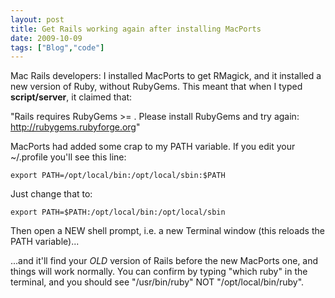 ```yaml
---
layout: post
title: Get Rails working again after installing MacPorts
date: 2009-10-09
tags: ["Blog","code"]
---
```


Mac Rails developers: I installed MacPorts to get RMagick, and it installed a new version of Ruby, without RubyGems. This meant that when I typed **script/server**, it claimed that:

"Rails requires RubyGems >= . Please install RubyGems and try again: http://rubygems.rubyforge.org"

MacPorts had added some crap to my PATH variable. If you edit your ~/.profile you'll see this line:

`export PATH=/opt/local/bin:/opt/local/sbin:$PATH`

Just change that to:

`export PATH=$PATH:/opt/local/bin:/opt/local/sbin`

Then open a NEW shell prompt, i.e. a new Terminal window (this reloads the PATH variable)...

...and it'll find your _OLD_ version of Rails before the new MacPorts one, and things will work normally. You can confirm by typing "which ruby" in the terminal, and you should see "/usr/bin/ruby" NOT "/opt/local/bin/ruby".
